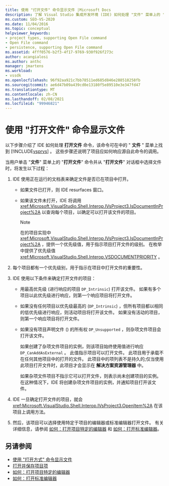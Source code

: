 ```yaml
---
title: 使用 "打开文件" 命令显示文件 |Microsoft Docs
description: 了解 Visual Studio 集成开发环境 (IDE) 如何处理 "文件" 菜单上的 "打开文件" 命令以显示文件。
ms.custom: SEO-VS-2020
ms.date: 11/04/2016
ms.topic: conceptual
helpviewer_keywords:
- project types, supporting Open File command
- Open File command
- persistence, supporting Open File command
ms.assetid: 4fff0576-b2f3-4f17-9769-930f926f273c
author: acangialosi
ms.author: anthc
manager: jmartens
ms.workload:
- vssdk
ms.openlocfilehash: 96f92aa921c7bb78511ed685d846e288518258fb
ms.sourcegitcommit: ae6d47b09a439cd0e13180f5e89510e3e347fd47
ms.translationtype: MT
ms.contentlocale: zh-CN
ms.lasthandoff: 02/08/2021
ms.locfileid: "99946821"
---
```

# <a name="display-files-by-using-the-open-file-command"></a>使用 "打开文件" 命令显示文件
以下步骤介绍了 IDE 如何处理 **打开文件** 命令，该命令可在中的 " **文件** " 菜单上找到 [!INCLUDE[vsprvs](../../code-quality/includes/vsprvs_md.md)] 。 这些步骤还说明了项目应如何响应源自此命令的调用。

 当用户单击 "**文件**" 菜单上的 "**打开文件**" 命令并从 "**打开文件**" 对话框中选择文件时，将发生以下过程：

1. IDE 使用正在运行的文档表来确定文件是否已在项目中打开。

    - 如果文件已打开，则 IDE resurfaces 窗口。

    - 如果该文件未打开，IDE 将调用 <xref:Microsoft.VisualStudio.Shell.Interop.IVsProject3.IsDocumentInProject%2A> 以查询每个项目，以确定可以打开该文件的项目。

        > [!NOTE]
        > 在的项目实现中 <xref:Microsoft.VisualStudio.Shell.Interop.IVsProject3.IsDocumentInProject%2A> ，提供一个优先级值，用于指示项目打开文件的级别。 在枚举中提供了优先级值 <xref:Microsoft.VisualStudio.Shell.Interop.VSDOCUMENTPRIORITY> 。

2. 每个项目都有一个优先级别，用于指示在项目中打开文件的重要性。

3. IDE 使用以下条件来确定打开文件的项目：

    - 用最高优先级 (进行响应的项目 `DP_Intrinsic`) 打开该文件。 如果有多个项目以此优先级进行响应，则第一个响应项目将打开文件。

    - 如果没有任何项目以优先级最高的 (`DP_Intrinsic`) ，但所有项目都以相同的低优先级进行响应，则活动项目将打开该文件。 如果没有活动的项目，则第一个响应项目将打开文件。

    - 如果没有项目声明文件 () 的所有权 `DP_Unsupported` ，则杂项文件项目会打开该文件。

         如果创建了杂项文件项目的实例，则该项目始终使用值进行响应 `DP_CanAddAsExternal` 。 此值指示项目可以打开文件。 此项目用于承载不在任何其他项目中的打开的文件。 此项目中的项列表不是持久的;仅当使用此项目打开文件时，此项目才会显示在 **解决方案资源管理器** 中。

         如果杂项文件项目不指示它可以打开文件，则表示尚未创建项目的实例。 在这种情况下，IDE 将创建杂项文件项目的实例，并通知项目打开该文件。

4. IDE 一旦确定打开文件的项目，就会 <xref:Microsoft.VisualStudio.Shell.Interop.IVsProject3.OpenItem%2A> 在该项目上调用方法。

5. 然后，该项目可以选择使用特定于项目的编辑器或标准编辑器打开文件。 有关详细信息，请参阅 [如何：打开项目特定的编辑器](../../extensibility/how-to-open-project-specific-editors.md) 和 [如何：打开标准编辑器](../../extensibility/how-to-open-standard-editors.md)。

## <a name="see-also"></a>另请参阅
- [使用 "打开方式" 命令显示文件](../../extensibility/internals/displaying-files-by-using-the-open-with-command.md)
- [打开并保存项目项](../../extensibility/internals/opening-and-saving-project-items.md)
- [如何：打开项目特定的编辑器](../../extensibility/how-to-open-project-specific-editors.md)
- [如何：打开标准编辑器](../../extensibility/how-to-open-standard-editors.md)
